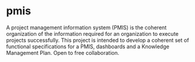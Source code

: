 # pmis
A project management information system (PMIS) is the coherent organization of the information required for an organization to execute projects successfully. This project is intended to develop a coherent set of functional specifications for a PMIS, dashboards and a Knowledge Management Plan. Open to free collaboration.
